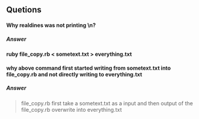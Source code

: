 ## Quetions
#### Why realdines was not printing \n?
##### Answer
> 

#### ruby file_copy.rb < sometext.txt > everything.txt
#### why above command first started writing from sometext.txt into file_copy.rb and not directly writing to everything.txt 

##### Answer
> file_copy.rb first take a sometext.txt as a input and then output of the file_copy.rb overwrite into everything.txt

